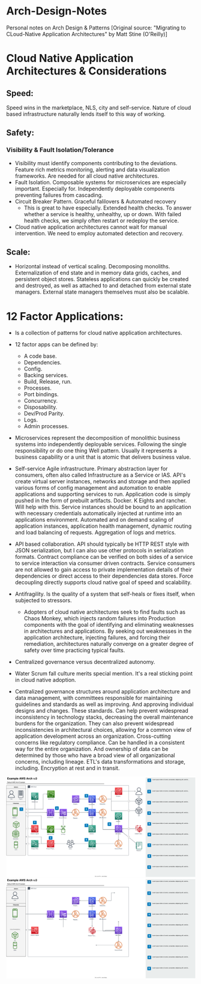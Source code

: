 # Arch-Design-Notes
Personal notes on Arch Design & Patterns
[Original source: "Migrating to CLoud-Native Application Architectures" by Matt Stine (O'Reilly)]

# Cloud Native Application Architectures & Considerations
## Speed:
Speed wins in the marketplace, NLS, city and self-service. Nature of cloud based infrastructure naturally lends itself to this way of working.

## Safety:
### Visibility & Fault Isolation/Tolerance
- Visibility must identify components contributing to the deviations. Feature rich metrics monitoring, alerting and data visualization frameworks. Are needed for all cloud native architectures.
- Fault Isolation. Composable systems for microservices are especially important. Especially for. Independently deployable components preventing failures from cascading.
- Circuit Breaker Pattern. Graceful falilovers & Automated recovery
  - This is great to have especially. Extended health checks. To answer whether a service is healthy, unhealthy, up or down. With failed health checks, we simply often restart or redeploy the service.
- Cloud native application architectures cannot wait for manual intervention. We need to employ automated detection and recovery.

## Scale:
- Horizontal instead of vertical scaling. Decomposing monoliths. Externalization of end state and in memory data grids, caches, and persistent object stores. Stateless applications can quickly be created and destroyed, as well as attached to and detached from external state managers. External state managers themselves must also be scalable.

# 12 Factor Applications:
- Is a collection of patterns for cloud native application architectures.
- 12 factor apps can be defined by:
  -  A code base.
  -  Dependencies.
  -  Config.
  -  Backing services.
  -  Build, Release, run.
  - Processes.
  - Port bindings.
  - Concurrency.
  - Disposability.
  - Dev/Prod Parity.
  - Logs.
  - Admin processes.

- Microservices represent the decomposition of monolithic business systems into independently deployable services. Following the single responsibility or do one thing Well pattern. Usually it represents a business capability or a unit that is atomic that delivers business value.

- Self-service Agile infrastructure. Primary abstraction layer for consumers, often also called Infrastructure as a Service or IAS. API's create virtual server instances, networks and storage and then applied various forms of config management and automation to enable applications and supporting services to run. Application code is simply pushed in the form of prebuilt artifacts. Docker. K Eights and rancher. Will help with this. Service instances should be bound to an application with necessary credentials automatically injected at runtime into an applications environment. Automated and on demand scaling of application instances, application health management, dynamic routing and load balancing of requests. Aggregation of logs and metrics.

- API based collaboration. API should typically be HTTP REST style with JSON serialization, but I can also use other protocols in serialization formats. Contract compliance can be verified on both sides of a service to service interaction via consumer driven contracts. Service consumers are not allowed to gain access to private implementation details of their dependencies or direct access to their dependencies data stores. Force decoupling directly supports cloud native goal of speed and scalability.

- Antifragility. Is the quality of a system that self-heals or fixes itself, when subjected to stressors.
  - Adopters of cloud native architectures seek to find faults such as Chaos Monkey, which injects random failures into Production components with the goal of identifying and eliminating weaknesses in architectures and applications. By seeking out weaknesses in the application architecture, injecting failures, and forcing their remediation, architectures naturally converge on a greater degree of safety over time practicing typical faults.

- Centralized governance versus decentralized autonomy.

- Water Scrum fall culture merits special mention. It's a real sticking point in cloud native adoption.

- Centralized governance structures around application architecture and data management, with committees responsible for maintaining guidelines and standards as well as improving. And approving individual designs and changes. These standards. Can help prevent widespread inconsistency in technology stacks, decreasing the overall maintenance burdens for the organization. They can also prevent widespread inconsistencies in architectural choices, allowing for a common view of application development across an organization. Cross-cutting concerns like regulatory compliance. Can be handled in a consistent way for the entire organization. And ownership of data can be determined by those who have a broad view of all organizational concerns, including lineage. ETL's data transformations and storage, including. Encryption at rest and in transit.


![AWS Arch Diagram](https://github.com/pvarga00/Arch-Design-Notes/blob/main/Default%20AWS%20Arch%20Template.drawio.svg)
![PartCatalog ArchDiag](https://github.com/pvarga00/Arch-Design-Notes/blob/main/Sample%20Parts%20Catalog.svg)
